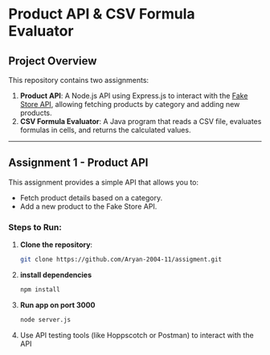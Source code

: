 # Product API & CSV Formula Evaluator

## Project Overview

This repository contains two assignments:

1. **Product API**: A Node.js API using Express.js to interact with the [Fake Store API](https://fakestoreapi.com), allowing fetching products by category and adding new products.
2. **CSV Formula Evaluator**: A Java program that reads a CSV file, evaluates formulas in cells, and returns the calculated values.

---

## Assignment 1 - Product API

This assignment provides a simple API that allows you to:
- Fetch product details based on a category.
- Add a new product to the Fake Store API.

### Steps to Run:

1. **Clone the repository**:
   ```bash
   git clone https://github.com/Aryan-2004-11/assigment.git
   
2. **install dependencies**
   ```bash
   npm install
3. **Run app on  port 3000**
   ```bash
   node server.js
4. Use API testing tools (like Hoppscotch or Postman) to interact with the API
